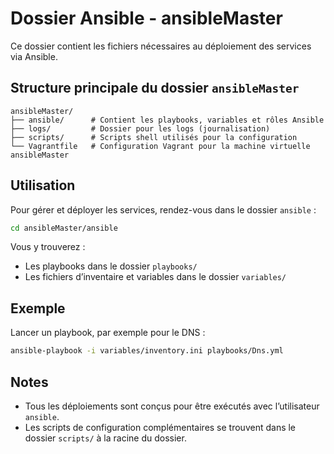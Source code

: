 # Dossier Ansible - ansibleMaster

Ce dossier contient les fichiers nécessaires au déploiement des services via Ansible.

## Structure principale du dossier `ansibleMaster`

```
ansibleMaster/
├── ansible/      # Contient les playbooks, variables et rôles Ansible
├── logs/         # Dossier pour les logs (journalisation)
├── scripts/      # Scripts shell utilisés pour la configuration
└── Vagrantfile   # Configuration Vagrant pour la machine virtuelle ansibleMaster
```

## Utilisation

Pour gérer et déployer les services, rendez-vous dans le dossier `ansible` :

```bash
cd ansibleMaster/ansible
````

Vous y trouverez :

* Les playbooks dans le dossier `playbooks/`
* Les fichiers d’inventaire et variables dans le dossier `variables/`

## Exemple

Lancer un playbook, par exemple pour le DNS :

```bash
ansible-playbook -i variables/inventory.ini playbooks/Dns.yml
```


## Notes

* Tous les déploiements sont conçus pour être exécutés avec l’utilisateur `ansible`.
* Les scripts de configuration complémentaires se trouvent dans le dossier `scripts/` à la racine du dossier.
